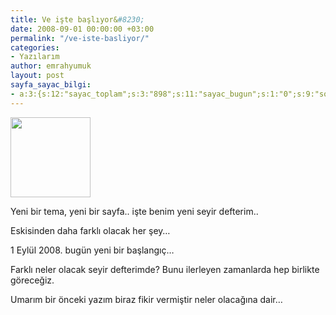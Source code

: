 ```yaml
---
title: Ve işte başlıyor&#8230;
date: 2008-09-01 00:00:00 +03:00
permalink: "/ve-iste-basliyor/"
categories:
- Yazılarım
author: emrahyumuk
layout: post
sayfa_sayac_bilgi:
- a:3:{s:12:"sayac_toplam";s:3:"898";s:11:"sayac_bugun";s:1:"0";s:9:"son_okuma";s:10:"1364834847";}
---
```


<img class="alignnone" title="seyir-defterim" src="http://img301.imageshack.us/img301/6016/seyirdefterimsimgetm9.png" alt="" width="128" height="128" />

Yeni bir tema, yeni bir sayfa.. işte benim yeni seyir defterim..

Eskisinden daha farklı olacak her şey… 

1 Eylül 2008. bugün yeni bir başlangıç…

Farklı neler olacak seyir defterimde? Bunu ilerleyen zamanlarda hep birlikte göreceğiz. 

Umarım bir önceki yazım biraz fikir vermiştir neler olacağına dair…
